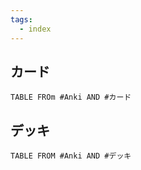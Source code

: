 ```yaml
---
tags:
  - index
---
```


## カード
```dataview
TABLE FROm #Anki AND #カード 
```

## デッキ
```dataview
TABLE FROM #Anki AND #デッキ 
```

